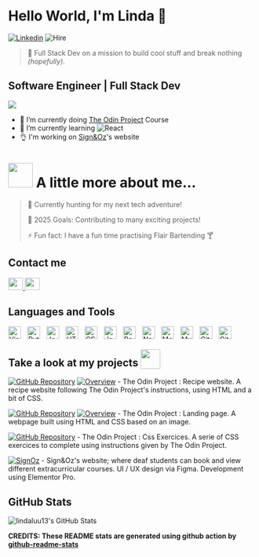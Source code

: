 # Hello World, I'm Linda 👋

[![Linkedin](https://img.shields.io/badge/-linkedin-blue?style=flat-square&logo=Linkedin&logoColor=blue&link=https://www.linkedin.com/in/linda-luu-09/)](https://www.linkedin.com/in/linda-luu-09/)
![Hire](https://img.shields.io/badge/opted%20for%20hire-green)


> 🚀 Full Stack Dev on a mission to build cool stuff and break nothing *(hopefully)*.

## Software Engineer | Full Stack Dev

<img src="https://media3.giphy.com/media/v1.Y2lkPTc5MGI3NjExZXk0bm8yMXU3ZmEycnY1aXBsM3R5aXRhZHk0NTdheGs0dDBjczBtbCZlcD12MV9pbnRlcm5hbF9naWZfYnlfaWQmY3Q9Zw/68BuPwhY3moYZWdfJy/giphy.gif">

<br>

- 🔭 I’m currently doing [The Odin Project](https://www.theodinproject.com/) Course
- 🌱 I’m currently learning ![React](https://img.shields.io/badge/React-blue?logo=react&logoSize=auto)
- 👌 I'm working on [Sign&Oz](https://signoz.org/)'s website


# <img src="https://media.giphy.com/media/VgCDAzcKvsR6OM0uWg/giphy.gif" width="50"> A little more about me... 


> 🌟 Currently hunting for my next tech adventure!
 > 
> 🥅 2025 Goals: Contributing to many exciting projects!
 > 
> ⚡ Fun fact: I have a fun time practising Flair Bartending 🍸
 > 

## Contact me

<a href="https://linkedin.com/in/linda-luu-09">
  <img src="https://cdn.jsdelivr.net/gh/devicons/devicon/icons/linkedin/linkedin-original.svg" style="width:30px;height:25px;">
</a>
<a href="mailto:lindaluu13@gmail.com">
  <img src="https://cdn.jsdelivr.net/gh/devicons/devicon/icons/google/google-original.svg" style="width:30px;height:25px;">
</a>

## Languages and Tools

<img align=left alt="Visual Studio Code" width="26px" src="https://cdn.jsdelivr.net/gh/devicons/devicon/icons/vscode/vscode-original.svg" style="padding-right:10px;" />
<img align=left alt="Python" width="26px" src="https://cdn.jsdelivr.net/gh/devicons/devicon/icons/python/python-original.svg" style="padding-right:10px;" />
<img align=left alt="Java" width="26px" src="https://cdn.jsdelivr.net/gh/devicons/devicon/icons/java/java-original.svg" style="padding-right:10px;" />
<img align=left alt="HTML5" width="26px" src="https://cdn.jsdelivr.net/gh/devicons/devicon/icons/html5/html5-original.svg" style="padding-right:10px;" />
<img align=left alt="CSS3" width="26px" src="https://cdn.jsdelivr.net/gh/devicons/devicon/icons/css3/css3-original.svg" style="padding-right:10px;" />
<img align=left alt="JavaScript" width="26px" src="https://cdn.jsdelivr.net/gh/devicons/devicon/icons/javascript/javascript-original.svg" style="padding-right:10px;" />
<img align=left alt="React" width="26px" src="https://cdn.jsdelivr.net/gh/devicons/devicon/icons/react/react-original.svg" style="padding-right:10px;" />
<img align=left alt="Node.js" width="26px" src="https://cdn.jsdelivr.net/gh/devicons/devicon/icons/nodejs/nodejs-original.svg" style="padding-right:10px;" />
<img align=left alt="MongoDB" width="26px" src="https://cdn.jsdelivr.net/gh/devicons/devicon/icons/mongodb/mongodb-original.svg" style="padding-right:10px;" />
<img align=left alt="MySQL" width="26px" src="https://cdn.jsdelivr.net/gh/devicons/devicon/icons/mysql/mysql-original.svg" style="padding-right:10px;" />
<img align=left alt="Git" width="26px" src="https://cdn.jsdelivr.net/gh/devicons/devicon/icons/git/git-original.svg" style="padding-right:10px;" />
<img align=left alt="GitHub" width="26px" src="https://user-images.githubusercontent.com/3369400/139447912-e0f43f33-6d9f-45f8-be46-2df5bbc91289.png" style="padding-right:10px;" />


<br>

## Take a look at my projects <img style="vertical-align:bottom" src="https://media.giphy.com/media/WUlplcMpOCEmTGBtBW/giphy.gif" width="40"> 

[![GitHub Repository](https://img.shields.io/badge/Github%20Repository-black?style=flat&logo=github&labelColor=black&color=blue)](https://github.com/lindaluu13/odin-recipes)
[![Overview](https://img.shields.io/badge/Page%20Overview-purple?style=flat)](https://lindaluu13.github.io/odin-recipes/index.html) - The Odin Project : Recipe website. A recipe website following The Odin Project's instructions, using HTML and a bit of CSS.

[![GitHub Repository](https://img.shields.io/badge/Github%20Repository-black?style=flat&logo=github&labelColor=black&color=blue)](https://github.com/lindaluu13/landing-page)
[![Overview](https://img.shields.io/badge/Page%20Overview-purple?style=flat)](https://lindaluu13.github.io/landing-page/index.html) - The Odin Project : Landing page. A webpage built using HTML and CSS based on an image.

[![GitHub Repository](https://img.shields.io/badge/Github%20Repository-black?style=flat&logo=github&labelColor=black&color=blue)](https://github.com/lindaluu13/css-exercises) - The Odin Project : Css Exercices. A serie of CSS exercices to complete using instructions given by The Odin Project.

[![SignOz](https://img.shields.io/badge/Sign&Oz-darkgreen?style=flat&)](https://signoz.org/) - Sign&Oz's website; where deaf students can book and view different extracurricular courses. UI / UX design via Figma. Development using Elementor Pro.

## GitHub Stats

  <img alt="lindaluu13's GitHub Stats" src="https://github-readme-stats.vercel.app/api?username=lindaluu13&show_icons=true&hide_border=false&hide=contribs&show=prs_merged,prs_merged_percentage&title_color=bd93f9&icon_color=ffb86c&bg_color=282a36&text_color=f8f8f2&border_color=44475a"/>
  
<br>

**CREDITS: These README stats are generated using github action by [github-readme-stats](https://github.com/anuraghazra/github-readme-stats)**